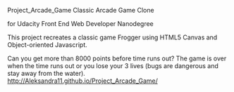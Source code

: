 Project_Arcade_Game
Classic Arcade Game Clone

for Udacity Front End Web Developer Nanodegree

This project recreates a classic game Frogger using HTML5 Canvas and Object-oriented Javascript.

Can you get more than 8000 points before time runs out? The game is over when the time runs out or you lose your 3 lives (bugs are dangerous and stay away from the water).
http://Aleksandra11.github.io/Project_Arcade_Game/



